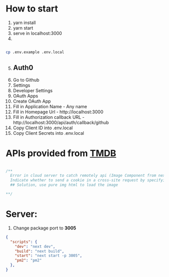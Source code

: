 # How to start
1. yarn install
2. yarn start
3. serve in localhost:3000
4.

```bash

cp .env.example .env.local

```

5. ## Auth0
  1. Go to Github
  2. Settings
  3. Developer Settings
  4. OAuth Apps
  5. Create OAuth App
  6. Fill in Application Name - Any name
  7. Fill in Homepage Url - http://localhost:3000
  8. Fill in Authorization callback URL - http://localhost:3000/api/auth/callback/github
  9. Copy Client ID into .env.local
  10. Copy Client Secrets into .env.local

# APIs provided from [TMDB](https://www.themoviedb.org/documentation/api)

``` javascript

/**
  Error in cloud server to catch remotely api (Image Component from nextj)
  Indicate whether to send a cookie in a cross-site request by specifying its SameSite attribute
  ## Solution, use pure img html to load the image

**/

```


# Server:
1. Change package port to **3005**

```json
{
  "scripts": {
    "dev": "next dev",
    "build": "next build",
    "start": "next start -p 3005",
    "pm2": "pm2"
  },
}
```